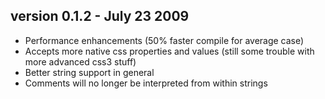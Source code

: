 ## version 0.1.2 - July 23 2009
* Performance enhancements (50% faster compile for average case)
* Accepts more native css properties and values (still some trouble with more advanced css3 stuff)
* Better string support in general
* Comments will no longer be interpreted from within strings
